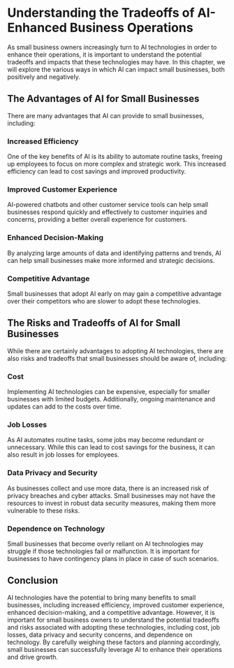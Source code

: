 Understanding the Tradeoffs of AI-Enhanced Business Operations
========================================================================================================================

As small business owners increasingly turn to AI technologies in order to enhance their operations, it is important to understand the potential tradeoffs and impacts that these technologies may have. In this chapter, we will explore the various ways in which AI can impact small businesses, both positively and negatively.

The Advantages of AI for Small Businesses
-----------------------------------------

There are many advantages that AI can provide to small businesses, including:

### Increased Efficiency

One of the key benefits of AI is its ability to automate routine tasks, freeing up employees to focus on more complex and strategic work. This increased efficiency can lead to cost savings and improved productivity.

### Improved Customer Experience

AI-powered chatbots and other customer service tools can help small businesses respond quickly and effectively to customer inquiries and concerns, providing a better overall experience for customers.

### Enhanced Decision-Making

By analyzing large amounts of data and identifying patterns and trends, AI can help small businesses make more informed and strategic decisions.

### Competitive Advantage

Small businesses that adopt AI early on may gain a competitive advantage over their competitors who are slower to adopt these technologies.

The Risks and Tradeoffs of AI for Small Businesses
--------------------------------------------------

While there are certainly advantages to adopting AI technologies, there are also risks and tradeoffs that small businesses should be aware of, including:

### Cost

Implementing AI technologies can be expensive, especially for smaller businesses with limited budgets. Additionally, ongoing maintenance and updates can add to the costs over time.

### Job Losses

As AI automates routine tasks, some jobs may become redundant or unnecessary. While this can lead to cost savings for the business, it can also result in job losses for employees.

### Data Privacy and Security

As businesses collect and use more data, there is an increased risk of privacy breaches and cyber attacks. Small businesses may not have the resources to invest in robust data security measures, making them more vulnerable to these risks.

### Dependence on Technology

Small businesses that become overly reliant on AI technologies may struggle if those technologies fail or malfunction. It is important for businesses to have contingency plans in place in case of such scenarios.

Conclusion
----------

AI technologies have the potential to bring many benefits to small businesses, including increased efficiency, improved customer experience, enhanced decision-making, and a competitive advantage. However, it is important for small business owners to understand the potential tradeoffs and risks associated with adopting these technologies, including cost, job losses, data privacy and security concerns, and dependence on technology. By carefully weighing these factors and planning accordingly, small businesses can successfully leverage AI to enhance their operations and drive growth.

